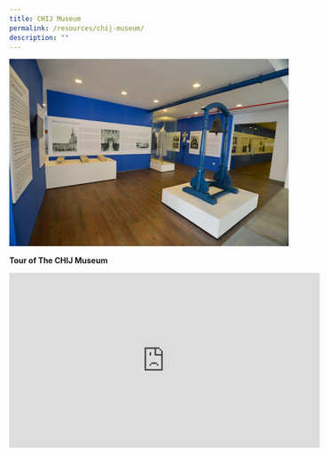 ```yaml
---
title: CHIJ Museum
permalink: /resources/chij-museum/
description: ""
---
```

![](/images/CHIJ_Museum.jpg)

**Tour of The CHIJ Museum**

<iframe width="560" height="315" src="https://www.youtube.com/embed/HC-hZ5PJ2WU" title="YouTube video player" frameborder="0" allow="accelerometer; autoplay; clipboard-write; encrypted-media; gyroscope; picture-in-picture; web-share" allowfullscreen></iframe>
